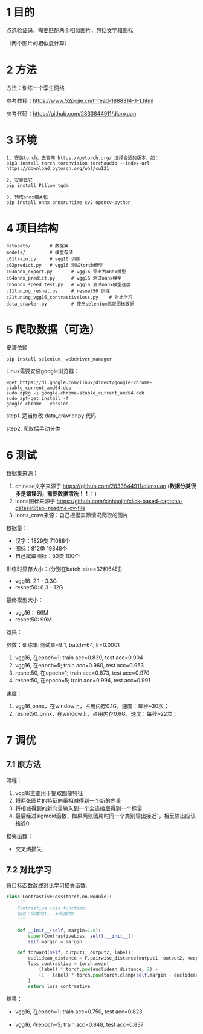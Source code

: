 # 1 目的

点选验证码，需要匹配两个相似图片，包括文字和图标

（两个图片的相似度计算）

# 2 方法

方法：训练一个孪生网络

参考教程：https://www.52pojie.cn/thread-1888314-1-1.html

参考代码：https://github.com/2833844911/dianxuan

# 3 环境

```
1. 安装torch，去官网 https://pytorch.org/ 选择合适的版本，如：
pip3 install torch torchvision torchaudio --index-url https://download.pytorch.org/whl/cu121

2. 安装其它
pip install Pillow tqdm

3. 转成onnx相关包
pip install onnx onnxruntime cv2 opencv-python
```

# 4 项目结构

```
datasets/       # 数据集
models/         # 模型存储
c01train.py     # vgg16 训练
c02predict.py   # vgg16 测试torch模型
c03onnx_export.py       # vgg16 导出为onnx模型
c04onnx_predict.py      # vgg16 测试onnx模型
c05onnx_speed_test.py   # vgg16 测试onnx模型速度
c11tuning_resnet.py     # resnet50 训练
c21tuning_vgg16_contrastiveloss.py    # 对比学习
data_crawler.py         # 使用selenium抓取图标数据
```

# 5 爬取数据（可选）

安装依赖

```shell
pip install selenium, webdriver_manager
```

Linux需要安装google浏览器：

```shell
wget https://dl.google.com/linux/direct/google-chrome-stable_current_amd64.deb
sudo dpkg -i google-chrome-stable_current_amd64.deb
sudo apt-get install -f
google-chrome --version
```

step1. 适当修改 data_crawler.py 代码

step2. 爬取后手动分类

# 6 测试

数据集来源：

1. chinese文字来源于 https://github.com/2833844911/dianxuan  (**数据分类很多是错误的，需要数据清洗！！！**)
2. icons图标来源于 https://github.com/xinhaojin/click-based-captcha-dataset?tab=readme-ov-file
3. icons_craw来源：自己根据实际情况爬取的图片

数据量：

- 汉字：1829类 71088个
- 图标：812类 19848个
- 自己爬取图标：50类 100个

训练时显存大小：(分别在batch-size=32和64时)

- vgg16: 2.1 - 3.3G
- resnet50: 6.3 - 12G

最终模型大小：

- vgg16： 66M
- resnet50: 99M

效果：

参数：训练集:测试集=9:1, batch=64, lr=0.0001

1. vgg16, 在epoch=1; train acc=0.839, test acc=0.904
2. vgg16, 在epoch=5; train acc=0.960, test acc=0.953
3. resnet50, 在epoch=1; train acc=0.873, test acc=0.970
4. resnet50, 在epoch=5; train acc=0.994, test acc=0.991

速度：

1. vgg16_onnx，在window上，占用内存0.1G，速度：每秒~30次；
2. resnet50_onnx，在window上，占用内存0.6G，速度：每秒~22次；

# 7 调优

## 7.1 原方法

流程：
1. vgg16主要用于提取图像特征
2. 将两张图片的特征向量相减得到一个新的向量
3. 将相减得到的新向量输入到一个全连接层得到一个标量
4. 最后经过sigmoid函数，如果两张图片时同一个类别输出接近1，相反输出应该接近0

损失函数：
- 交叉熵损失

## 7.2 对比学习

将目标函数改成对比学习损失函数:

```python
class ContrastiveLoss(torch.nn.Module):
    """
    Contrastive loss function.
    标签：同类为1， 不同类为0
    """

    def __init__(self, margin=1.0):
        super(ContrastiveLoss, self).__init__()
        self.margin = margin

    def forward(self, output1, output2, label):
        euclidean_distance = F.pairwise_distance(output1, output2, keepdim=True)
        loss_contrastive = torch.mean(
            (label) * torch.pow(euclidean_distance, 2) +
            (1 - label) * torch.pow(torch.clamp(self.margin - euclidean_distance, min=0.0), 2)
        )
        return loss_contrastive
```

结果：

- vgg16, 在epoch=1; train acc=0.750, test acc=0.823

- vgg16, 在epoch=5; train acc=0.848, test acc=0.837

